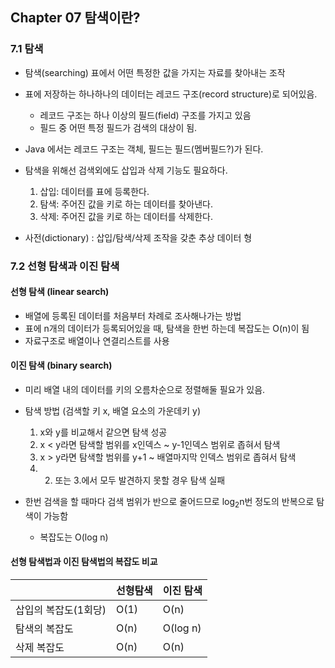 ## Chapter 07 탐색이란?

### 7.1 탐색
* 탐색(searching)
    표에서 어떤 특정한 값을 가지는 자료를 찾아내는 조작
  
* 표에 저장하는 하나하나의 데이터는 레코드 구조(record structure)로 되어있음.
    * 레코드 구조는 하나 이상의 필드(field) 구조를 가지고 있음
    * 필드 중 어떤 특정 필드가 검색의 대상이 됨.
* Java 에서는 레코드 구조는 객체, 필드는 필드(멤버필드?)가 된다.

* 탐색을 위해선 검색외에도 삽입과 삭제 기능도 필요하다.
    1. 삽입: 데이터를 표에 등록한다.
    2. 탐색: 주어진 값을 키로 하는 데이터를 찾아낸다.
    3. 삭제: 주어진 값을 키로 하는 데이터를 삭제한다.
    
* 사전(dictionary) : 삽입/탐색/삭제 조작을 갖춘 추상 데이터 형



### 7.2 선형 탐색과 이진 탐색
#### 선형 탐색 (linear search)
* 배열에 등록된 데이터를 처음부터 차례로 조사해나가는 방법
* 표에 n개의 데이터가 등록되어있을 때, 탐색을 한번 하는데 복잡도는 O(n)이 됨
* 자료구조로 배열이나 연결리스트를 사용

#### 이진 탐색 (binary search)
* 미리 배열 내의 데이터를 키의 오름차순으로 정렬해둘 필요가 있음.
* 탐색 방법 (검색할 키 x, 배열 요소의 가운데키 y)
    1. x와 y를 비교해서 같으면 탐색 성공
    2. x < y라면 탐색할 범위를 x인덱스 ~ y-1인덱스 범위로 좁혀서 탐색
    3. x > y라면 탐색할 범위를 y+1 ~ 배열마지막 인덱스 범위로 좁혀서 탐색
    4. 2. 또는 3.에서 모두 발견하지 못할 경우 탐색 실패
    
* 한번 검색을 할 때마다 검색 범위가 반으로 줄어드므로 log<sub>2</sub>n번 정도의 반복으로 탐색이 가능함
    * 복잡도는 O(log n)
    
#### 선형 탐색법과 이진 탐색법의 복잡도 비교
| | 선형탐색 | 이진 탐색 |
| ----------- | ----------- | ----------- |
| 삽입의 복잡도(1회당) | O(1) | O(n) |
| 탐색의 복잡도 | O(n) | O(log n) |
| 삭제 복잡도 | O(n) | O(n) |

